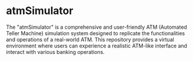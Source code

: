 # atmSimulator
The "atmSimulator" is a comprehensive and user-friendly ATM (Automated Teller Machine) simulation system designed to replicate the functionalities and operations of a real-world ATM. This repository provides a virtual environment where users can experience a realistic ATM-like interface and interact with various banking operations.

